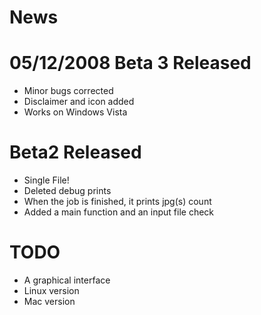 # News #


# 05/12/2008 Beta 3 Released #

  * Minor bugs corrected
  * Disclaimer and icon added
  * Works on Windows Vista


# Beta2 Released #

  * Single File!
  * Deleted debug prints
  * When the job is finished, it prints jpg(s) count
  * Added a main function and an input file check


# TODO #

  * A graphical interface
  * Linux version
  * Mac version